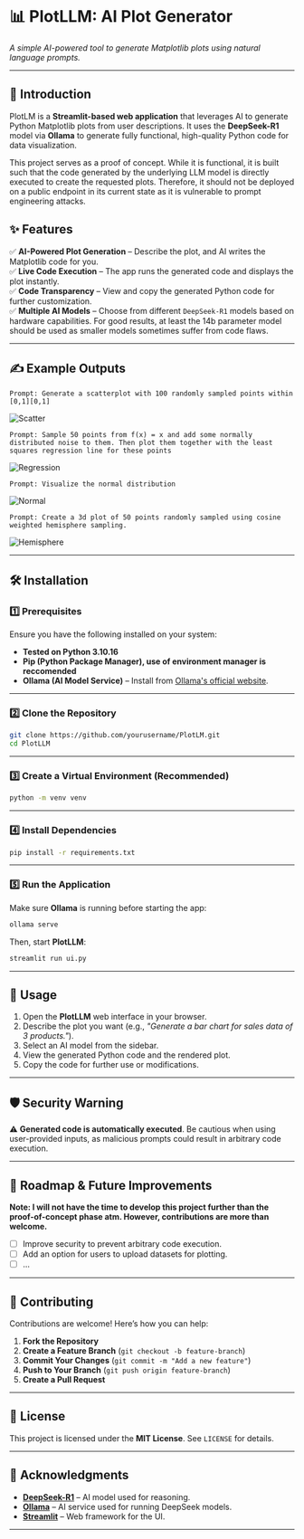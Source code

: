 # 📊 PlotLLM: AI Plot Generator


*A simple AI-powered tool to generate Matplotlib plots using natural language prompts.*

---

## 🚀 Introduction
PlotLM is a **Streamlit-based web application** that leverages AI to generate Python Matplotlib plots from user descriptions. It uses the **DeepSeek-R1** model via **Ollama** to generate fully functional, high-quality Python code for data visualization.  

This project serves as a proof of concept. While it is functional, it is built such that the code generated by the underlying LLM model is directly executed to create the requested plots. Therefore, it should not be deployed on a public endpoint in its current state as it is vulnerable to prompt engineering attacks.

## ✨ Features
✅ **AI-Powered Plot Generation** – Describe the plot, and AI writes the Matplotlib code for you.  
✅ **Live Code Execution** – The app runs the generated code and displays the plot instantly.  
✅ **Code Transparency** – View and copy the generated Python code for further customization.  
✅ **Multiple AI Models** – Choose from different `DeepSeek-R1` models based on hardware capabilities. For good results, at least the 14b parameter model should be used as smaller models sometimes suffer from code flaws.   

---

## ✍️ Example Outputs

```
Prompt: Generate a scatterplot with 100 randomly sampled points within [0,1][0,1]
```

![Scatter](media/scatter.png)

```
Prompt: Sample 50 points from f(x) = x and add some normally distributed noise to them. Then plot them together with the least squares regression line for these points
```

![Regression](media/regression.png)

```
Prompt: Visualize the normal distribution
```

![Normal](media/normal.png)

```
Prompt: Create a 3d plot of 50 points randomly sampled using cosine weighted hemisphere sampling.
```

![Hemisphere](media/Cosine.png)

---



## 🛠️ Installation

### 1️⃣ Prerequisites
Ensure you have the following installed on your system:
- **Tested on Python 3.10.16**
- **Pip (Python Package Manager), use of environment manager is reccomended**
- **Ollama (AI Model Service)** – Install from [Ollama's official website](https://ollama.ai).

---

### 2️⃣ Clone the Repository
```bash
git clone https://github.com/yourusername/PlotLM.git
cd PlotLLM
```

---

### 3️⃣ Create a Virtual Environment (Recommended)
```bash
python -m venv venv
```

---

### 4️⃣ Install Dependencies
```bash
pip install -r requirements.txt
```

---

### 5️⃣ Run the Application
Make sure **Ollama** is running before starting the app:
```bash
ollama serve
```
Then, start **PlotLLM**:
```bash
streamlit run ui.py
```

---

## 📸 Usage
1. Open the **PlotLLM** web interface in your browser.
2. Describe the plot you want (e.g., *"Generate a bar chart for sales data of 3 products."*).
3. Select an AI model from the sidebar.
4. View the generated Python code and the rendered plot.
5. Copy the code for further use or modifications.

---

## 🛡️ Security Warning
⚠️ **Generated code is automatically executed**. Be cautious when using user-provided inputs, as malicious prompts could result in arbitrary code execution.


---

## 🎯 Roadmap & Future Improvements

**Note: I will not have the time to develop this project further than the proof-of-concept phase atm. However, contributions are more than welcome.**

- [ ] Improve security to prevent arbitrary code execution.
- [ ] Add an option for users to upload datasets for plotting.
- [ ] ...

---

## 🤝 Contributing
Contributions are welcome! Here’s how you can help:
1. **Fork the Repository**  
2. **Create a Feature Branch** (`git checkout -b feature-branch`)  
3. **Commit Your Changes** (`git commit -m "Add a new feature"`)  
4. **Push to Your Branch** (`git push origin feature-branch`)  
5. **Create a Pull Request**  

---

## 📝 License
This project is licensed under the **MIT License**. See `LICENSE` for details.

---

## 🙌 Acknowledgments
- **[DeepSeek-R1](https://www.deepseek.com/)** – AI model used for reasoning.
- **[Ollama](https://ollama.ai/)** – AI service used for running DeepSeek models.
- **[Streamlit](https://streamlit.io/)** – Web framework for the UI.

---
